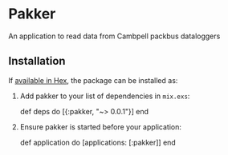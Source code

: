 # Pakker

An application to read data from Cambpell packbus dataloggers

## Installation

If [available in Hex](https://hex.pm/docs/publish), the package can be installed as:

  1. Add pakker to your list of dependencies in `mix.exs`:

        def deps do
          [{:pakker, "~> 0.0.1"}]
        end

  2. Ensure pakker is started before your application:

        def application do
          [applications: [:pakker]]
        end

